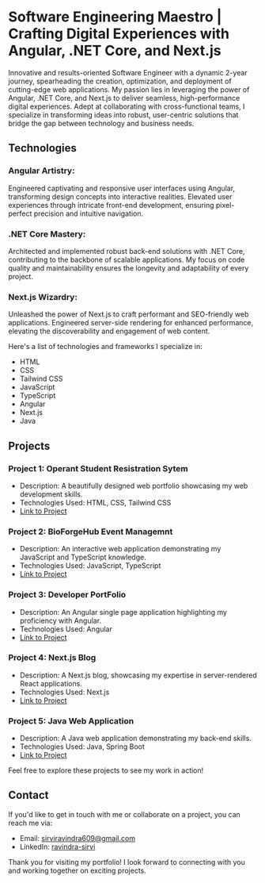 # Software Engineering Maestro | Crafting Digital Experiences with Angular, .NET Core, and Next.js


Innovative and results-oriented Software Engineer with a dynamic 2-year journey, spearheading the creation, optimization, and deployment of cutting-edge web applications. My passion lies in leveraging the power of Angular, .NET Core, and Next.js to deliver seamless, high-performance digital experiences. Adept at collaborating with cross-functional teams, I specialize in transforming ideas into robust, user-centric solutions that bridge the gap between technology and business needs.


## Technologies
### Angular Artistry: 
Engineered captivating and responsive user interfaces using Angular, transforming design concepts into interactive realities. Elevated user experiences through intricate front-end development, ensuring pixel-perfect precision and intuitive navigation.

### .NET Core Mastery: 
Architected and implemented robust back-end solutions with .NET Core, contributing to the backbone of scalable applications. My focus on code quality and maintainability ensures the longevity and adaptability of every project.

### Next.js Wizardry: 
Unleashed the power of Next.js to craft performant and SEO-friendly web applications. Engineered server-side rendering for enhanced performance, elevating the discoverability and engagement of web content.

Here's a list of technologies and frameworks I specialize in:

- HTML
- CSS
- Tailwind CSS
- JavaScript
- TypeScript
- Angular
- Next.js
- Java

## Projects

### Project 1: Operant Student Resistration Sytem

- Description: A beautifully designed web portfolio showcasing my web development skills.
- Technologies Used: HTML, CSS, Tailwind CSS
- [Link to Project](#)

### Project 2: BioForgeHub Event Managemnt 

- Description: An interactive web application demonstrating my JavaScript and TypeScript knowledge.
- Technologies Used: JavaScript, TypeScript
- [Link to Project](#)

### Project 3: Developer PortFolio

- Description: An Angular single page application highlighting my proficiency with Angular.
- Technologies Used: Angular
- [Link to Project](#)

### Project 4: Next.js Blog

- Description: A Next.js blog, showcasing my expertise in server-rendered React applications.
- Technologies Used: Next.js
- [Link to Project](#)

### Project 5: Java Web Application

- Description: A Java web application demonstrating my back-end skills.
- Technologies Used: Java, Spring Boot
- [Link to Project](#)

Feel free to explore these projects to see my work in action!

## Contact

If you'd like to get in touch with me or collaborate on a project, you can reach me via:

- Email: [sirviravindra609@gmail.com](mailto:sirviravindra609@gmail.com)
- LinkedIn: [ravindra-sirvi](https://www.linkedin.com/in/ravindra-sirvi-a3a260187/)

Thank you for visiting my portfolio! I look forward to connecting with you and working together on exciting projects.
